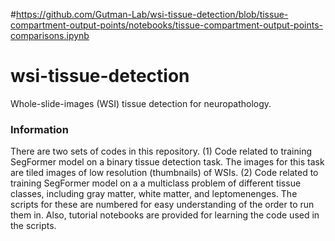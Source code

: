 #https://github.com/Gutman-Lab/wsi-tissue-detection/blob/tissue-compartment-output-points/notebooks/tissue-compartment-output-points-comparisons.ipynb



# wsi-tissue-detection
Whole-slide-images (WSI) tissue detection for neuropathology.

### Information
There are two sets of codes in this repository. (1) Code related to training SegFormer model on a binary tissue detection task. The images for this task are tiled images of low resolution (thumbnails) of WSIs. (2) Code related to training SegFormer model on a a multiclass problem of different tissue classes, including gray matter, white matter, and leptomenenges. The scripts for these are numbered for easy understanding of the order to run them in. Also, tutorial notebooks are provided for learning the code used in the scripts.